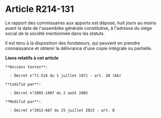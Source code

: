 # Article R214-131

Le rapport des commissaires aux apports est déposé, huit jours au moins avant la date de l'assemblée générale constitutive, à
l'adresse du siège social de la société mentionnée dans les statuts. 

Il est tenu à la disposition des fondateurs, qui peuvent en prendre connaissance et obtenir la délivrance d'une copie
intégrale ou partielle.

**Liens relatifs à cet article**

	**Anciens textes**:

	  - Décret n°71-524 du 1 juillet 1971 - art. 20 (Ab)

	**Codifié par**:

	  - Décret n°2005-1007 du 2 août 2005

	**Modifié par**:

	  - Décret n°2013-687 du 25 juillet 2013 - art. 8
